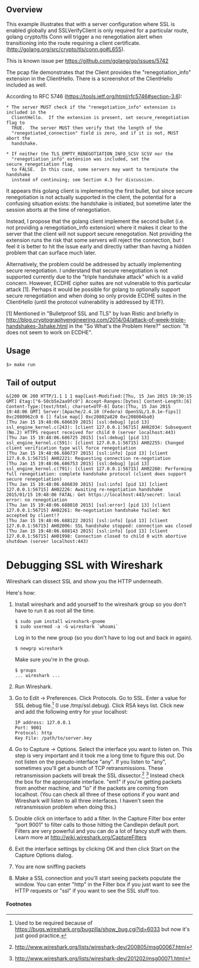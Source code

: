 Overview
-----

This example illustrates that with a server configuration where SSL is enabled
globally and SSLVerifyClient is only required for a particular route, golang
crypto/tls Conn will trigger a no renegotiation alert when transitioning into
the route requiring a client certificate.
(http://golang.org/src/crypto/tls/conn.go#L655).

This is known issue per https://github.com/golang/go/issues/5742

The pcap file demonstrates that the Client provides the "renegotiation_info"
extension in the ClientHello.  There is a screenshot of the ClientHello
included as well.

According to RFC 5746 (https://tools.ietf.org/html/rfc5746#section-3.6):

```
* The server MUST check if the "renegotiation_info" extension is included in the
  ClientHello.  If the extension is present, set secure_renegotiation flag to
  TRUE.  The server MUST then verify that the length of the
  "renegotiated_connection" field is zero, and if it is not, MUST abort the
  handshake.

* If neither the TLS_EMPTY_RENEGOTIATION_INFO_SCSV SCSV nor the
  "renegotiation_info" extension was included, set the secure_renegotiation flag
  to FALSE.  In this case, some servers may want to terminate the handshake
  instead of continuing; see Section 4.3 for discussion.
```

It appears this golang client is implementing the first bullet, but since
secure renegotiation is not actually supported in the client, the potential for
a confusing situation exists: the handshake is initiated, but sometime later
the session aborts at the time of renegotiation.

Instead, I propose that the golang client implement the second bullet (i.e. not
providing a renegotiation_info extension) where it makes it clear to the server
that the client will not support secure renegotation.  Not providing the
extension runs the risk that some servers will reject the connection, but I
feel it is better to hit the issue early and directly rather than having a
hidden problem that can surface much later.

Alternatively, the problem could be addressed by actually implementing secure
renegotiation.  I understand that secure renegotiation is not supported
currently due to the "triple handshake attack" which is a valid concern.
However, ECDHE cipher suites are not vulnerable to this particular attack [1].
Perhaps it would be possible for golang to optionally support secure
renegotiation and when doing so only provide ECDHE suites in the ClientHello
(until the protocol vulnerability is addressed by IETF).

[1] Mentioned in "Bulletproof SSL and TLS" by Ivan Ristic and briefly in
http://blog.cryptographyengineering.com/2014/04/attack-of-week-triple-handshakes-3shake.html
in the "So What's the Problem Here?" section: "It does not seem to work on
ECDHE".

Usage
-----

	$> make run

Tail of output
-----

```
&{200 OK 200 HTTP/1.1 1 1 map[Last-Modified:[Thu, 15 Jan 2015 19:30:15 GMT] Etag:["6-50cb5e2aa9fc0"] Accept-Ranges:[bytes] Content-Length:[6] Content-Type:[text/html; charset=UTF-8] Date:[Thu, 15 Jan 2015 19:48:06 GMT] Server:[Apache/2.4.10 (Fedora) OpenSSL/1.0.1e-fips]] 0xc2080962c0 6 [] false map[] 0xc20802a820 0xc208004ba0}
[Thu Jan 15 19:48:06.686639 2015] [ssl:debug] [pid 13] ssl_engine_kernel.c(243): [client 127.0.0.1:56715] AH02034: Subsequent (No.2) HTTPS request received for child 0 (server localhost:443)
[Thu Jan 15 19:48:06.686725 2015] [ssl:debug] [pid 13] ssl_engine_kernel.c(591): [client 127.0.0.1:56715] AH02255: Changed client verification type will force renegotiation
[Thu Jan 15 19:48:06.686737 2015] [ssl:info] [pid 13] [client 127.0.0.1:56715] AH02221: Requesting connection re-negotiation
[Thu Jan 15 19:48:06.686753 2015] [ssl:debug] [pid 13] ssl_engine_kernel.c(791): [client 127.0.0.1:56715] AH02260: Performing full renegotiation: complete handshake protocol (client does support secure renegotiation)
[Thu Jan 15 19:48:06.686830 2015] [ssl:info] [pid 13] [client 127.0.0.1:56715] AH02226: Awaiting re-negotiation handshake
2015/01/15 19:48:06 FATAL: Get https://localhost:443/secret: local error: no renegotiation
[Thu Jan 15 19:48:06.688010 2015] [ssl:error] [pid 13] [client 127.0.0.1:56715] AH02261: Re-negotiation handshake failed: Not accepted by client!?
[Thu Jan 15 19:48:06.688122 2015] [ssl:info] [pid 13] [client 127.0.0.1:56715] AH02006: SSL handshake stopped: connection was closed
[Thu Jan 15 19:48:06.688143 2015] [ssl:info] [pid 13] [client 127.0.0.1:56715] AH01998: Connection closed to child 0 with abortive shutdown (server localhost:443)
```

# Debugging SSL with Wireshark
Wireshark can dissect SSL and show you the HTTP underneath.

Here's how:

1. Install wireshark and add yourself to the wireshark group so you don't have to run it as root all the time.

   ```
   $ sudo yum install wireshark-gnome
   $ sudo usermod -a -G wireshark `whoami`
   ```

   Log in to the new group (so you don't have to log out and back in again).

   ```
   $ newgrp wireshark
   ```
   
   Make sure you're in the group.

   ```
   $ groups
   ... wireshark ...
   ```

1. Run Wireshark.
1. Go to Edit -> Preferences.  Click Protocols.  Go to SSL.  Enter a value for
   SSL debug file.[^1]  (I use /tmp/ssl.debug).  Click RSA keys list.
   Click new and add the following entry for your localhost:

   ```
   IP address: 127.0.0.1
   Port: 9001
   Protocol: http
   Key File: /path/to/server.key
   ```
1. Go to Capture -> Options.  Select the interface you want to listen on.  This
   step is very important and it took me a long time to figure this out.  Do
   not listen on the pseudo-interface "any".  If you listen to "any",
   sometimes you'll get a bunch of TCP retransmissions.
   These retransmission packets will break the SSL dissector.[^2] [^3]
   Instead check the box for the appropriate interface. "em1"
   if you're getting packets from another machine, and "lo" if the
   packets are coming from localhost.
   (You can check all three of these options if you want and Wireshark will
   listen to all three interfaces.  I haven't seen the retransmission problem
   when doing this.)
1. Double click on interface to add a filter.  In the Capture Filter box enter
   "port 9001" to filter calls to those hitting the Candlepin default port.
   Filters are very powerful and you can do a lot of fancy stuff with them.
   Learn more at http://wiki.wireshark.org/CaptureFilters
1. Exit the interface settings by clicking OK and then click Start on the
   Capture Options dialog.
1. You are now sniffing packets
1. Make a SSL connection and you'll start seeing packets populate the
   window.  You can enter "http" in the Filter box if you just want to see the
   HTTP requests or "ssl" if you want to see the SSL stuff too.

#### Footnotes
[^1]: Used to be required because of <https://bugs.wireshark.org/bugzilla/show_bug.cgi?id=6033> but now it's just good practice.
[^2]: <http://www.wireshark.org/lists/wireshark-dev/200805/msg00067.html>
[^3]: <http://www.wireshark.org/lists/wireshark-dev/201202/msg00071.html>
